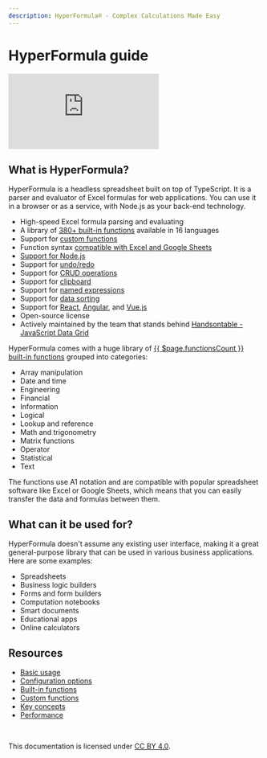 ```yaml
---
description: HyperFormula® - Complex Calculations Made Easy
---
```


# HyperFormula guide

<div class="iframe-container">
  <iframe 
    src="https://www.youtube.com/embed/JJXUmACTDdk?controls=0" 
    frameborder="0" 
    allow="accelerometer; 
    encrypted-media; 
    gyroscope; 
    picture-in-picture" 
    allowfullscreen>
  </iframe>
</div>

## What is HyperFormula?

HyperFormula is a headless spreadsheet built on top of TypeScript. It is a parser and evaluator of Excel formulas for web applications. You can use it in a browser or as a service, with Node.js as your back-end technology.

- High-speed Excel formula parsing and evaluating
- A library of [380+ built-in functions](/guide/built-in-functions.md) available in 16 languages
- Support for [custom functions](/guide/custom-functions.md)
- Function syntax [compatible with Excel and Google Sheets](/guide/compatibility.md)
- [Support for Node.js](/guide/server-side-installation.md#install-with-npm-or-yarn)
- Support for [undo/redo](/guide/undo-redo.md)
- Support for [CRUD operations](/guide/basic-operations.md)
- Support for [clipboard](/guide/clipboard-operations.md)
- Support for [named expressions](/guide/named-expressions.md)
- Support for [data sorting](/guide/sorting-data.md)
- Support for [React](/guide/integration-with-react.md), [Angular](/guide/integration-with-angular.md), and [Vue.js](/guide/integration-with-vue.md)
- Open-source license
- Actively maintained by the team that stands behind [Handsontable - JavaScript Data Grid](https://handsontable.com/)

HyperFormula comes with a huge library of [{{ $page.functionsCount }} built-in functions](/guide/built-in-functions.md)
grouped into categories:
- Array manipulation
- Date and time
- Engineering
- Financial
- Information
- Logical
- Lookup and reference
- Math and trigonometry
- Matrix functions
- Operator
- Statistical
- Text

The functions use A1 notation and are compatible with popular spreadsheet software like
Excel or Google Sheets, which means that you can easily transfer
the data and formulas between them.

## What can it be used for?

HyperFormula doesn't assume any existing user interface, making it a great general-purpose library that can be used in various business applications. Here are some examples:

- Spreadsheets
- Business logic builders
- Forms and form builders
- Computation notebooks
- Smart documents
- Educational apps
- Online calculators

## Resources

* [Basic usage](/guide/basic-usage.md)
* [Configuration options](/guide/configuration-options.md)
* [Built-in functions](/guide/built-in-functions.md)
* [Custom functions](/guide/custom-functions.md)
* [Key concepts](/guide/key-concepts.md)
* [Performance](/guide/performance.md)

<br>

This documentation is licensed under 
[CC BY 4.0](https://creativecommons.org/licenses/by/4.0/).
